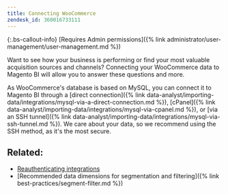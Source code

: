 ```yaml
---
title: Connecting WooCommerce
zendesk_id: 360016733111
---
```


{:.bs-callout-info}
[Requires Admin permissions]({% link administrator/user-management/user-management.md %})

Want to see how your business is performing or find your most valuable acquisition sources and channels? Connecting your WooCommerce data to Magento BI will allow you to answer these questions and more.

As WooCommerce\'s database is based on MySQL, you can connect it to Magento BI through a [direct connection]({% link data-analyst/importing-data/integrations/mysql-via-a-direct-connection.md %}), [cPanel]({% link data-analyst/importing-data/integrations/mysql-via-cpanel.md %}), or [via an SSH tunnel]({% link data-analyst/importing-data/integrations/mysql-via-ssh-tunnel.md %}). We care about your data, so we recommend using the SSH method, as it\'s the most secure.

## Related:

* [Reauthenticating integrations](https://support.magento.com/hc/en-us/articles/360016733151)
* [Recommended data dimensions for segmentation and filtering]({% link best-practices/segment-filter.md %})
